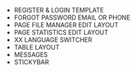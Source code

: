 - REGISTER & LOGIN TEMPLATE
- FORGOT PASSWORD EMAIL OR PHONE
- PAGE FILE MANAGER EDIT LAYOUT
- PAGE STATISTICS EDIT LAYOUT
- XX LANGUAGE SWITCHER
- TABLE LAYOUT
- MESSAGES
- STICKYBAR
